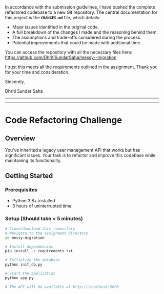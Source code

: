 
In accordance with the submission guidelines, I have pushed the complete refactored codebase to a new Git repository. The central documentation for this project is the **`CHANGES.md`** file, which details:
* Major issues identified in the original code.
* A full breakdown of the changes I made and the reasoning behind them.
* The assumptions and trade-offs considered during the process.
* Potential improvements that could be made with additional time.

You can access the repository with all the necessary files here:
https://github.com/DhritiSundarSaha/messy--migration

I trust this meets all the requirements outlined in the assignment. Thank you for your time and consideration.

Sincerely,

Dhriti Sundar Saha

---
---

# Code Refactoring Challenge

## Overview
You've inherited a legacy user management API that works but has significant issues. Your task is to refactor and improve this codebase while maintaining its functionality.

## Getting Started

### Prerequisites
- Python 3.8+ installed
- 3 hours of uninterrupted time

### Setup (Should take < 5 minutes)
```bash
# Clone/download this repository
# Navigate to the assignment directory
cd messy-migration

# Install dependencies
pip install -r requirements.txt

# Initialize the database
python init_db.py

# Start the application
python app.py

# The API will be available at http://localhost:5000